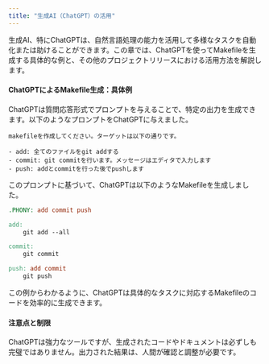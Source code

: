```yaml
---
title: "生成AI（ChatGPT）の活用"
---
```


生成AI、特にChatGPTは、自然言語処理の能力を活用して多様なタスクを自動化または助けることができます。この章では、ChatGPTを使ってMakefileを生成する具体的な例と、その他のプロジェクトリリースにおける活用方法を解説します。

#### ChatGPTによるMakefile生成：具体例

ChatGPTは質問応答形式でプロンプトを与えることで、特定の出力を生成できます。以下のようなプロンプトをChatGPTに与えました。

```プロンプト
makefileを作成してください。ターゲットは以下の通りです。

- add: 全てのファイルをgit addする
- commit: git commitを行います。メッセージはエディタで入力します
- push: addとcommitを行った後でpushします
```

このプロンプトに基づいて、ChatGPTは以下のようなMakefileを生成しました。

```Makefile
.PHONY: add commit push

add:
	git add --all

commit:
	git commit

push: add commit
	git push
```

この例からわかるように、ChatGPTは具体的なタスクに対応するMakefileのコードを効率的に生成できます。

#### 注意点と制限

ChatGPTは強力なツールですが、生成されたコードやドキュメントは必ずしも完璧ではありません。出力された結果は、人間が確認と調整が必要です。
